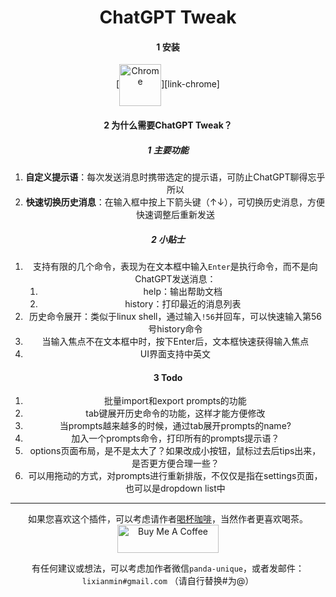 

<div align="center">
<h1>ChatGPT Tweak</h1>



#### 1 安装

[<img src="https://user-images.githubusercontent.com/3750161/214147732-c75e96a4-48a4-4b64-b407-c2402e899a75.PNG" height="67" alt="Chrome" valign="middle">][link-chrome] 



#### 2 为什么需要ChatGPT Tweak？

##### 1 主要功能

1. **自定义提示语**：每次发送消息时携带选定的提示语，可防止ChatGPT聊得忘乎所以
2. **快速切换历史消息**：在输入框中按上下箭头键（↑↓），可切换历史消息，方便快速调整后重新发送



##### 2 小贴士

1. 支持有限的几个命令，表现为在文本框中输入`Enter`是执行命令，而不是向ChatGPT发送消息：
   1. help：输出帮助文档
   2. history：打印最近的消息列表
2. 历史命令展开：类似于linux shell，通过输入`!56`并回车，可以快速输入第56号history命令
3. 当输入焦点不在文本框中时，按下Enter后，文本框快速获得输入焦点
4. UI界面支持中英文



#### 3 Todo

1. 批量import和export prompts的功能
2. tab键展开历史命令的功能，这样才能方便修改
3. 当prompts越来越多的时候，通过tab展开prompts的name? 
4. 加入一个prompts命令，打印所有的prompts提示语？
5. options页面布局，是不是太大了？如果改成小按钮，鼠标过去后tips出来， 是否更方便合理一些？
6. 可以用拖动的方式，对prompts进行重新排版，不仅仅是指在settings页面，也可以是dropdown list中


---


如果您喜欢这个插件，可以考虑请作者[喝杯咖啡](https://www.buymeacoffee.com/lixianmin)，当然作者更喜欢喝茶。[<a href="https://www.buymeacoffee.com/lixianmin" target="_blank"><img src="https://cdn.buymeacoffee.com/buttons/v2/default-yellow.png" height="45px" width="162px" alt="Buy Me A Coffee"></a>](https://www.buymeacoffee.com/anzorq)

有任何建议或想法，可以考虑加作者微信`panda-unique`，或者发邮件：`lixianmin#gmail.com` （请自行替换#为@）
